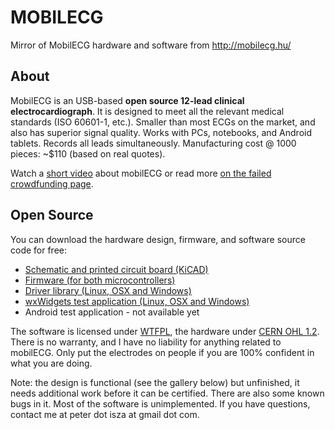 # MOBILECG

Mirror of MobilECG hardware and software from http://mobilecg.hu/

## About

MobilECG is an USB-based **open source 12-lead clinical electrocardiograph**. It is designed to meet all the relevant medical standards (ISO 60601-1, etc.). Smaller than most ECGs on the market, and also has superior signal quality. Works with PCs, notebooks, and Android tablets. Records all leads simultaneously. Manufacturing cost @ 1000 pieces: ~$110 (based on real quotes).

Watch a [short video](http://www.youtube.com/watch?v=wOHnHKABnWI)
about mobilECG or read more [on the failed crowdfunding page](http://igg.me/at/mobilecg).

## Open Source

You can download the hardware design, firmware, and software source code for free:

* [Schematic and printed circuit board (KiCAD)](http://mobilecg.hu/mobilecg-hardware.zip)
* [Firmware (for both microcontrollers)](http://mobilecg.hu/mobilecg-firmware.zip)
* [Driver library (Linux, OSX and Windows)](http://mobilecg.hu/mobilecg-driver.zip)
* [wxWidgets test application (Linux, OSX and Windows)](http://mobilecg.hu/mobilecg-wx-test.zip)
* Android test application - not available yet

The software is licensed under [WTFPL](http://www.wtfpl.net/txt/copying/), the hardware under [CERN OHL 1.2](http://www.ohwr.org/licenses/cern-ohl/v1.2). There is no warranty, and I have no liability for anything related to mobilECG. Only put the electrodes on people if you are 100% confident in what you are doing.

Note: the design is functional (see the gallery below) but unfinished, it needs additional work before it can be certified. There are also some known bugs in it. Most of the software is unimplemented. If you have questions, contact me at peter dоt isza аt gmail dоt com.

